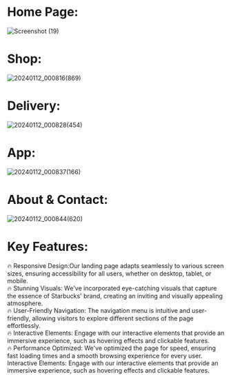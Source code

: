 
# Home Page:
![Screenshot (19)](https://github.com/bk408/PRODIGY_WD_01/assets/116827830/09587b7e-310d-4025-859a-48668fde5607)
# Shop:
![20240112_000816(869)](https://github.com/14-sahil/PRODIGY_WD_01/assets/126070964/9ad3ff1a-636e-49db-b37b-57b7e3e5fa47)
# Delivery:
![20240112_000828(454)](https://github.com/14-sahil/PRODIGY_WD_01/assets/126070964/d8083fdc-b40f-4379-8985-b61fc8bde46a)
# App:
![20240112_000837(166)](https://github.com/14-sahil/PRODIGY_WD_01/assets/126070964/8002faa7-6880-428b-b4df-2223b573d0ec)
# About & Contact:
![20240112_000844(620)](https://github.com/14-sahil/PRODIGY_WD_01/assets/126070964/1475d982-5307-43f3-8849-54d0a7d65fad)

# Key Features:

🔥 Responsive Design:Our landing page adapts seamlessly to various screen sizes, ensuring accessibility for all users, whether on desktop, tablet, or mobile.
<br> 
🔥 Stunning Visuals: We've incorporated eye-catching visuals that capture the essence of Starbucks' brand, creating an inviting and visually appealing atmosphere.<br> 
🔥 User-Friendly Navigation: The navigation menu is intuitive and user-friendly, allowing visitors to explore different sections of the page effortlessly.<br> 
🔥 Interactive Elements: Engage with our interactive elements that provide an immersive experience, such as hovering effects and clickable features.<br> 
🔥 Performance Optimized: We've optimized the page for speed, ensuring fast loading times and a smooth browsing experience for every user. Interactive Elements: Engage with our interactive elements that provide an immersive experience, such as hovering effects and clickable features.
